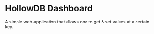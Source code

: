 # HollowDB Dashboard

A simple web-application that allows one to get & set values at a certain key.
